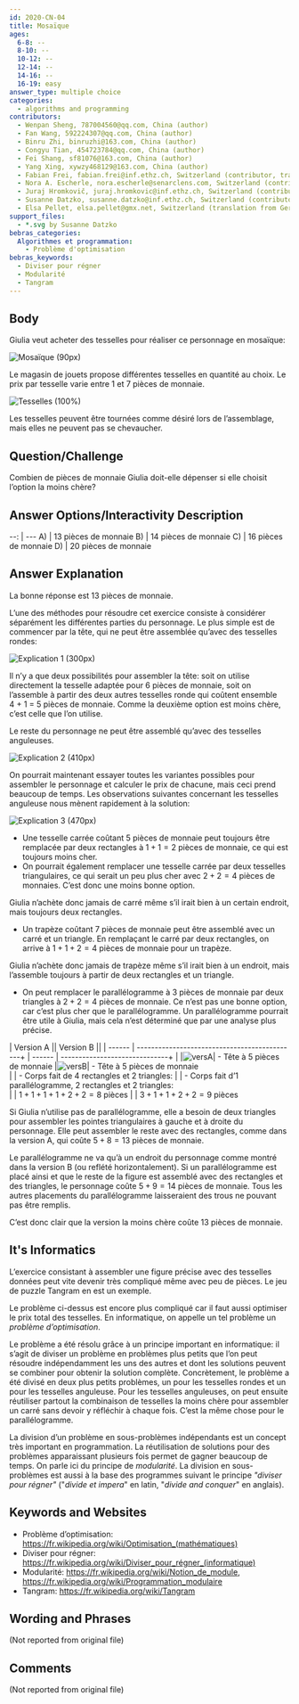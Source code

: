 ```yaml
---
id: 2020-CN-04
title: Mosaïque
ages:
  6-8: --
  8-10: --
  10-12: --
  12-14: --
  14-16: --
  16-19: easy
answer_type: multiple choice
categories:
  - algorithms and programming
contributors:
  - Wenpan Sheng, 787004560@qq.com, China (author)
  - Fan Wang, 592224307@qq.com, China (author)
  - Binru Zhi, binruzhi@163.com, China (author)
  - Congyu Tian, 454723784@qq.com, China (author)
  - Fei Shang, sf81076@163.com, China (author)
  - Yang Xing, xywzy468129@163.com, China (author)
  - Fabian Frei, fabian.frei@inf.ethz.ch, Switzerland (contributor, translation from English into German)
  - Nora A. Escherle, nora.escherle@senarclens.com, Switzerland (contributor)
  - Juraj Hromkovič, juraj.hromkovic@inf.ethz.ch, Switzerland (contributor)
  - Susanne Datzko, susanne.datzko@inf.ethz.ch, Switzerland (contributor, graphics)
  - Elsa Pellet, elsa.pellet@gmx.net, Switzerland (translation from German into French)
support_files:
  - *.svg by Susanne Datzko
bebras_categories:
  Algorithmes et programmation:
    - Problème d'optimisation
bebras_keywords:
  - Diviser pour régner
  - Modularité
  - Tangram
---
```



## Body

Giulia veut acheter des tesselles pour réaliser ce personnage en mosaïque:

![](graphics/2020-CN-04_taskbody1-compatible.svg "Mosaïque (90px)")

Le magasin de jouets propose différentes tesselles en quantité au choix. Le prix par tesselle varie entre 1 et 7 pièces de monnaie.

![](graphics/2020-CN-04_taskbody2-compatible.svg "Tesselles (100%)")

Les tesselles peuvent être tournées comme désiré lors de l’assemblage, mais elles ne peuvent pas se chevaucher.


## Question/Challenge

Combien de pièces de monnaie Giulia doit-elle dépenser si elle choisit l’option la moins chère?


## Answer Options/Interactivity Description

 --: | ---
  A) | 13 pièces de monnaie
  B) | 14 pièces de monnaie
  C) | 16 pièces de monnaie
  D) | 20 pièces de monnaie


## Answer Explanation

La bonne réponse est 13 pièces de monnaie.

L’une des méthodes pour résoudre cet exercice consiste à considérer séparément les différentes parties du personnage. Le plus simple est de commencer par la tête, qui ne peut être assemblée qu’avec des tesselles rondes:

![](graphics/2020-CN-04_explanation1.svg "Explication 1 (300px)")

Il n’y a que deux possibilités pour assembler la tête: soit on utilise directement la tesselle adaptée pour 6 pièces de monnaie, soit on l’assemble à partir des deux autres tesselles ronde qui coûtent ensemble 4 + 1 = 5 pièces de monnaie. Comme la deuxième option est moins chère, c’est celle que l’on utilise.

Le reste du personnage ne peut être assemblé qu’avec des tesselles anguleuses.

![](graphics/2020-CN-04_explanation2.svg "Explication 2 (410px)")

On pourrait maintenant essayer toutes les variantes possibles pour assembler le personnage et calculer le prix de chacune, mais ceci prend beaucoup de temps. Les observations suivantes concernant les tesselles anguleuse nous mènent rapidement à la solution:

![](graphics/2020-CN-04_explanation3.svg "Explication 3 (470px)")

 - Une tesselle carrée coûtant 5 pièces de monnaie peut toujours être remplacée par deux rectangles à $1 + 1 = 2$ pièces de monnaie, ce qui est toujours moins cher.
 - On pourrait également remplacer une tesselle carrée par deux tesselles triangulaires, ce qui serait un peu plus cher avec $2 + 2 = 4$ pièces de monnaies. C’est donc une moins bonne option.

Giulia n’achète donc jamais de carré même s’il irait bien à un certain endroit, mais toujours deux rectangles.
 - Un trapèze coûtant 7 pièces de monnaie peut être assemblé avec un carré et un triangle. En remplaçant le carré par deux rectangles, on arrive à $1 + 1 + 2 = 4$ pièces de monnaie pour un trapèze.

Giulia n’achète donc jamais de trapèze même s’il irait bien à un endroit, mais l’assemble toujours à partir de deux rectangles et un triangle.
 - On peut remplacer le parallélogramme à 3 pièces de monnaie par deux triangles à $2 + 2 = 4$ pièces de monnaie. Ce n’est pas une bonne option, car c’est plus cher que le parallélogramme.
Un parallélogramme pourrait être utile à Giulia, mais cela n’est déterminé que par une analyse plus précise.

| Version A                                              || Version B                               ||
| ------ | ---------------------------------------------+ | ------ | ------------------------------+ |
|![versA]|  - Tête à 5 pièces de monnaie                  |![versB]|  - Tête à 5 pièces de monnaie  \
|        |  - Corps fait de 4 rectangles et 2 triangles:  |        |  - Corps fait d’1 parallélogramme, 2 rectangles et 2 triangles: \
|        | $1 + 1 + 1 + 1 + 2 + 2 = 8$ pièces             |        | $3 + 1 + 1 + 2 + 2 = 9$ pièces

[versA]: graphics/2020-CN-04_explanation4.svg "Version A (80px)"
[versB]: graphics/2020-CN-04_explanation5.svg "Version B (80px)"

Si Giulia n’utilise pas de parallélogramme, elle a besoin de deux triangles pour assembler les pointes triangulaires à gauche et à droite du personnage. Elle peut assembler le reste avec des rectangles, comme dans la version A, qui coûte $5 + 8 = 13$ pièces de monnaie.

Le parallélogramme ne va qu’à un endroit du personnage comme montré dans la version B (ou reflété horizontalement). Si un parallélogramme est placé ainsi et que le reste de la figure est assemblé avec des rectangles et des triangles, le personnage coûte $5 + 9 = 14$ pièces de monnaie. Tous les autres placements du parallélogramme laisseraient des trous ne pouvant pas être remplis.

C’est donc clair que la version la moins chère coûte 13 pièces de monnaie.


## It's Informatics

L’exercice consistant à assembler une figure précise avec des tesselles données peut vite devenir très compliqué même avec peu de pièces. Le jeu de puzzle Tangram en est un exemple.

Le problème ci-dessus est encore plus compliqué car il faut aussi optimiser le prix total des tesselles. En informatique, on appelle un tel problème un _problème d’optimisation_. 

Le problème a été résolu grâce à un principe important en informatique: il s’agit de diviser un problème en problèmes plus petits que l’on peut résoudre indépendamment les uns des autres et dont les solutions peuvent se combiner pour obtenir la solution complète. Concrètement, le problème a été divisé en deux plus petits problèmes, un pour les tesselles rondes et un pour les tesselles anguleuse. Pour les tesselles anguleuses, on peut ensuite réutiliser partout la combinaison de tesselles la moins chère pour assembler un carré sans devoir y réfléchir à chaque fois. C’est la même chose pour le parallélogramme.

La division d’un problème en sous-problèmes indépendants est un concept très important en programmation. La réutilisation de solutions pour des problèmes apparaissant plusieurs fois permet de gagner beaucoup de temps. On parle ici du principe de _modularité_. La division en sous-problèmes est aussi à la base des programmes suivant le principe _"diviser pour régner"_ ("_divide et impera_" en latin, "_divide and conquer_" en anglais).


## Keywords and Websites

 - Problème d’optimisation: https://fr.wikipedia.org/wiki/Optimisation_(mathématiques)
 - Diviser pour régner: https://fr.wikipedia.org/wiki/Diviser_pour_régner_(informatique)
 - Modularité: https://fr.wikipedia.org/wiki/Notion_de_module, https://fr.wikipedia.org/wiki/Programmation_modulaire
 - Tangram: https://fr.wikipedia.org/wiki/Tangram


## Wording and Phrases

(Not reported from original file)


## Comments

(Not reported from original file)
